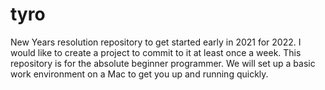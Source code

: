 # tyro
New Years resolution repository to get started early in 2021 for 2022. I would like to create a project to commit to it at least once a week. This repository is for the absolute beginner programmer. We will set up a basic work environment on a Mac to get you up and running quickly. 
